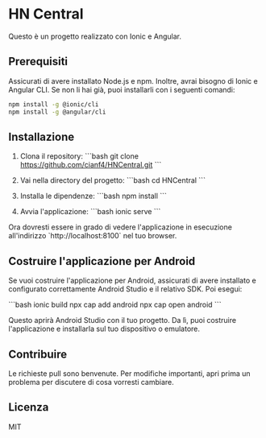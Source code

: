 # HN Central

Questo è un progetto realizzato con Ionic e Angular.

## Prerequisiti

Assicurati di avere installato Node.js e npm. Inoltre, avrai bisogno di Ionic e Angular CLI. Se non li hai già, puoi installarli con i seguenti comandi:

```bash
npm install -g @ionic/cli
npm install -g @angular/cli
```

## Installazione

1. Clona il repository:
\`\`\`bash
git clone https://github.com/cianf4/HNCentral.git
\`\`\`

2. Vai nella directory del progetto:
\`\`\`bash
cd HNCentral
\`\`\`

3. Installa le dipendenze:
\`\`\`bash
npm install
\`\`\`

4. Avvia l'applicazione:
\`\`\`bash
ionic serve
\`\`\`

Ora dovresti essere in grado di vedere l'applicazione in esecuzione all'indirizzo \`http://localhost:8100\` nel tuo browser.

## Costruire l'applicazione per Android

Se vuoi costruire l'applicazione per Android, assicurati di avere installato e configurato correttamente Android Studio e il relativo SDK. Poi esegui:

\`\`\`bash
ionic build
npx cap add android
npx cap open android
\`\`\`

Questo aprirà Android Studio con il tuo progetto. Da lì, puoi costruire l'applicazione e installarla sul tuo dispositivo o emulatore.

## Contribuire

Le richieste pull sono benvenute. Per modifiche importanti, apri prima un problema per discutere di cosa vorresti cambiare.

## Licenza

MIT
